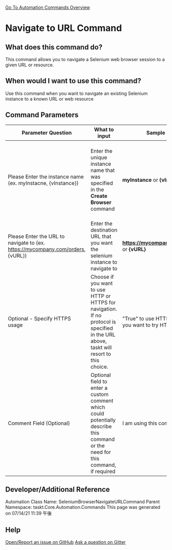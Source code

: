 <!--TITLE: Navigate to URL Command -->
<!-- SUBTITLE: a command in the Web Browser Commands group. -->
[Go To Automation Commands Overview](/automation-commands.md)


# Navigate to URL Command


## What does this command do?
This command allows you to navigate a Selenium web browser session to a given URL or resource.


## When would I want to use this command?
Use this command when you want to navigate an existing Selenium instance to a known URL or web resource


## Command Parameters
| Parameter Question   	| What to input  	|  Sample Data 	| Remarks  	|
| ---                    | ---               | ---           | ---       |
|Please Enter the instance name (ex. myInstacne, {vInstance})|Enter the unique instance name that was specified in the **Create Browser** command|**myInstance** or **{vInstance}**|Failure to enter the correct instance name or failure to first call **Create Browser** command will cause an error|
|Please Enter the URL to navigate to (ex. https://mycompany.com/orders, {vURL})|Enter the destination URL that you want the selenium instance to navigate to|**https://mycompany.com/orders** or **{vURL}**||
|Optional - Specify HTTPS usage|Choose if you want to use HTTP or HTTPS for navigation. If no protocol is specified in the URL above, taskt will resort to this choice.|"True" to use HTTPS, "False" if you want to try HTTP instead||
|Comment Field (Optional)|Optional field to enter a custom comment which could potentially describe this command or the need for this command, if required|I am using this command to ...|Optional|


## Developer/Additional Reference
Automation Class Name: SeleniumBrowserNavigateURLCommand
Parent Namespace: taskt.Core.Automation.Commands
This page was generated on 07/14/21 11:39 午後


## Help
[Open/Report an issue on GitHub](https://github.com/saucepleez/taskt/issues/new)
[Ask a question on Gitter](https://gitter.im/taskt-rpa/Lobby)
